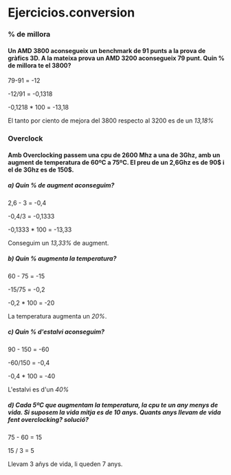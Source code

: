 # Ejercicios.conversion

### % de millora

#### Un AMD 3800 aconsegueix un benchmark de 91 punts a la prova de gràfics 3D. A la mateixa prova un AMD 3200 aconsegueix 79 punt. Quin % de millora te el 3800?

79-91 = -12

-12/91 = -0,1318

-0,1218 * 100 = -13,18  

El tanto por ciento de mejora del 3800 respecto al 3200 es de un *13,18%*

### Overclock

#### Amb Overclocking passem una cpu de 2600 Mhz a una de 3Ghz, amb un augment de temperatura de 60ºC a 75ºC. El preu de un 2,6Ghz es de 90$ i el de 3Ghz es de 150$.

##### a) Quin % de augment aconseguim?

2,6 - 3 =  -0,4

-0,4/3 = -0,1333

-0,1333 * 100 = -13,33

Conseguim un *13,33%* de augment.

##### b) Quin % augmenta la temperatura?

60 - 75 = -15 

-15/75 = -0,2

-0,2 * 100 = -20

La temperatura augmenta un *20%*.

##### c) Quin % d'estalvi aconseguim?

90 - 150 = -60

-60/150 = -0,4

-0,4 * 100 = -40

L'estalvi es d'un *40%*

##### d) Cada 5ºC que augmentam la temperatura, la cpu te un any menys de vida. Si suposem la vida mitja es de 10 anys. Quants anys llevam de vida fent overclocking? solució?

75 - 60 = 15 

15 / 3 = 5 

Llevam 3 añys de vida, li queden 7 anys.



